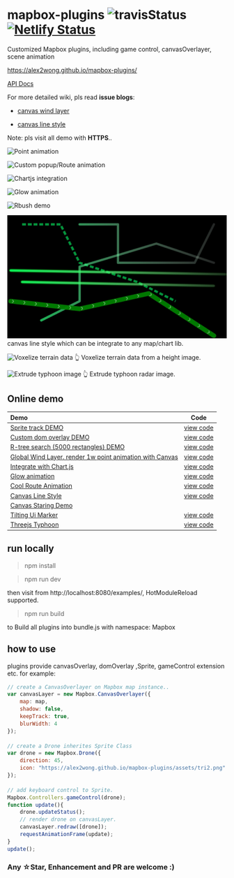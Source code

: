 # mapbox-plugins ![travisStatus](https://travis-ci.org/alex2wong/mapbox-plugins.svg?branch=master) [![Netlify Status](https://api.netlify.com/api/v1/badges/218aee4f-8771-4bb6-bb22-0df0a4a221a3/deploy-status)](https://app.netlify.com/sites/cocky-thompson-95a9bc/deploys)

Customized Mapbox plugins, including game control, canvasOverlayer, scene animation

https://alex2wong.github.io/mapbox-plugins/

[API Docs](https://alex2wong.github.io/mapbox-plugins/docs/)

For more detailed wiki, pls read **issue blogs**:

- [canvas wind layer](https://github.com/alex2wong/mapbox-plugins/issues/3)

- [canvas line style](https://github.com/alex2wong/mapbox-plugins/issues/4)

Note: pls visit all demo with **HTTPS**..

![Point animation](https://github.com/alex2wong/mapbox-plugins/blob/master/assets/demo/point.gif)

![Custom popup/Route animation](https://github.com/alex2wong/mapbox-plugins/blob/master/assets/demo/popup.gif)

![Chartjs integration](https://github.com/alex2wong/mapbox-plugins/blob/master/assets/demo/chart.gif)

![Glow animation](https://github.com/alex2wong/mapbox-plugins/blob/master/assets/demo/glow.gif)

![Rbush demo](https://github.com/alex2wong/mapbox-plugins/blob/master/assets/demo/rbush.gif)

![Canvas Line Style](https://github.com/alex2wong/mapbox-plugins/blob/master/assets/canvasLine.jpg)
canvas line style which can be integrate to any map/chart lib.

![Voxelize terrain data](https://upload-images.jianshu.io/upload_images/1950967-27728165c2bedf82.png?imageMogr2/auto-orient/strip%7CimageView2/2/w/1000/format/webp)
👆 Voxelize terrain data from a height image.

![Extrude typhoon image](https://github.com/alex2wong/mapbox-plugins/blob/master/assets/demo/threetyphoon.jpg)
👆 Extrude typhoon radar image.

## Online demo
[placeholder]:p

| Demo | Code |
| :-------- | :--------:|
| [Sprite track DEMO](https://alex2wong.github.io/mapbox-plugins/examples/sprite) | [view code](https://github.com/alex2wong/mapbox-plugins/tree/master/examples/sprite) |
| [Custom dom overlay DEMO](https://alex2wong.github.io/mapbox-plugins/examples/domoverlay) | [view code](https://github.com/alex2wong/mapbox-plugins/tree/master/examples/domoverlay) |
| [R-tree search (5000 rectangles) DEMO](https://alex2wong.github.io/mapbox-plugins/examples/rbush) | [view code](https://github.com/alex2wong/mapbox-plugins/tree/master/examples/rbush) |
| [Global Wind Layer. render 1w point animation with Canvas](https://alex2wong.github.io/mapbox-plugins/examples/windLayer) | [view code](https://github.com/alex2wong/mapbox-plugins/tree/master/examples/windLayer) |
| [Integrate with Chart.js](https://alex2wong.github.io/mapbox-plugins/examples/chartlayer)  | [view code](https://github.com/alex2wong/mapbox-plugins/tree/master/examples/chartlayer) |
| [Glow animation](https://alex2wong.github.io/mapbox-plugins/examples/glowstyle) | [view code](https://github.com/alex2wong/mapbox-plugins/tree/master/examples/glowstyle) |
| [Cool Route Animation](https://alex2wong.github.io/mapbox-plugins/examples/line_animation) | [view code](https://github.com/alex2wong/mapbox-plugins/tree/master/examples/line_animation) |
| [Canvas Line Style](https://alex2wong.github.io/mapbox-plugins/examples/line_style/) | [view code](https://github.com/alex2wong/mapbox-plugins/blob/master/examples/line_style/index.html) |
| [Canvas Staring Demo](https://alex2wong.github.io/mapbox-plugins/examples/particle_mask/) ||
| [Tilting Ui Marker](https://alex2wong.github.io/mapbox-plugins/examples/vectortile/)|[view code](https://github.com/alex2wong/mapbox-plugins/blob/master/examples/vectortile/index.html)|
| [Threejs Typhoon](https://maphub.netlify.com/examples/typhoon/) | [view code](https://github.com/alex2wong/mapbox-plugins/blob/master/examples/typhoon/index.js) |


## run locally

> npm install

> npm run dev

then visit from http://localhost:8080/examples/, HotModuleReload supported.

> npm run build

to Build all plugins into bundle.js with namespace: Mapbox


## how to use
plugins provide canvasOverlay, domOverlay ,Sprite, gameControl extension etc. for example:

```javascript
// create a CanvasOverlayer on Mapbox map instance..
var canvasLayer = new Mapbox.CanvasOverlayer({
    map: map,
    shadow: false,
    keepTrack: true,
    blurWidth: 4
});

// create a Drone inherites Sprite Class
var drone = new Mapbox.Drone({
    direction: 45,
    icon: "https://alex2wong.github.io/mapbox-plugins/assets/tri2.png"
});

// add keyboard control to Sprite.
Mapbox.Controllers.gameControl(drone);
function update(){
    drone.updateStatus();
    // render drone on canvasLayer.
    canvasLayer.redraw([drone]);
    requestAnimationFrame(update);
}
update();

```


### Any **☆Star, Enhancement and PR** are welcome :)

